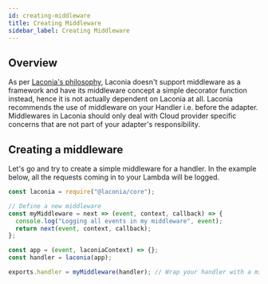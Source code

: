 ```yaml
---
id: creating-middleware
title: Creating Middleware
sidebar_label: Creating Middleware
---
```


## Overview

As per [Laconia's philosophy](introduction/philosophy.md), Laconia doesn't
support middleware as a framework and have its middleware concept a simple
decorator function instead, hence it is not actually dependent on Laconia at
all. Laconia recommends the use of middleware on your Handler i.e. before the
adapter. Middlewares in Laconia should only deal with Cloud provider specific
concerns that are not part of your adapter's responsibility.

## Creating a middleware

Let's go and try to create a simple middleware for a handler. In the example
below, all the requests coming in to your Lambda will be logged.

```js
const laconia = require("@laconia/core");

// Define a new middleware
const myMiddleware = next => (event, context, callback) => {
  console.log("Logging all events in my middleware", event);
  return next(event, context, callback);
};

const app = (event, laconiaContext) => {};
const handler = laconia(app);

exports.handler = myMiddleware(handler); // Wrap your handler with a middleware
```
